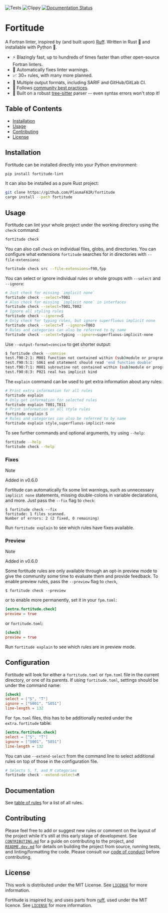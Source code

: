 ![Tests](https://github.com/PlasmaFAIR/fortitude/actions/workflows/test.yml/badge.svg)
![Clippy](https://github.com/PlasmaFAIR/fortitude/actions/workflows/clippy.yml/badge.svg)
[![Documentation Status](https://readthedocs.org/projects/fortitude/badge/?version=latest)](https://fortitude.readthedocs.io/en/latest/?badge=latest)

# Fortitude

A Fortran linter, inspired by (and built upon) [Ruff](https://github.com/astral-sh/ruff).
Written in Rust :crab: and installable with Python :snake:.

- :zap: Blazingly fast, up to hundreds of times faster than other open-source Fortran
  linters.
- :wrench: Automatically fixes linter warnings.
- :chart_with_upwards_trend: 30+ rules, with many more planned.
- :page_with_curl: Multiple output formats, including SARIF and GitHub/GitLab CI.
- :handshake: Follows [community best
  practices](https://fortran-lang.org/en/learn/best_practices/).
- :muscle: Built on a robust [tree-sitter](https://tree-sitter.github.io/tree-sitter/)
  parser -- even syntax errors won't stop it!

## Table of Contents

- [Installation](#installation)
- [Usage](#usage)
- [Contributing](#contributing)
- [License](#license)

## Installation

Fortitude can be installed directly into your Python environment:

```bash
pip install fortitude-lint
```

It can also be installed as a pure Rust project:

```bash
git clone https://github.com/PlasmaFAIR/fortitude
cargo install --path fortitude
```

## Usage

Fortitude can lint your whole project under the working directory
using the `check` command:

```bash
fortitude check
```

You can also call `check` on individual files, globs, and
directories. You can configure what extensions `fortitude` searches
for in directories with `--file-extensions`:

```bash
fortitude check src --file-extensions=f90,fpp
```

You can select or ignore individual rules or whole groups with
`--select` and `--ignore`:

```bash
# Just check for missing `implicit none`
fortitude check --select=T001
# Also check for missing `implicit none` in interfaces
fortitude check --select=T001,T002
# Ignore all styling rules
fortitude check --ignore=S
# Only check for typing rules, but ignore superfluous implicit none
fortitude check --select=T --ignore=T003
# Rules and categories can also be referred to by name
fortitude check --select=typing --ignore=superfluous-implicit-none
```

Use `--output-format=concise` to get shorter output:

```bash
$ fortitude check --concise
test.f90:2:1: M001 function not contained within (sub)module or program
test.f90:5:1: S061 end statement should read 'end function double'
test.f90:7:1: M001 subroutine not contained within (sub)module or program
test.f90:8:3: P021 real has implicit kind
```

The `explain` command can be used to get extra information about any rules:

```bash
# Print extra information for all rules
fortitude explain
# Only get information for selected rules
fortitude explain T001,T011
# Print information on all style rules
fortitude explain S
# Rules and categories can also be referred to by name
fortitude explain style,superfluous-implicit-none
```

To see further commands and optional arguments, try using `--help`:

```bash
fortitude --help
fortitude check --help
```

### Fixes

> [!NOTE]
> Added in v0.6.0

Fortitude can automatically fix some lint warnings, such as
unnecessary `implicit none` statements, missing double-colons in
variable declarations, and more. Just pass the `--fix` flag to
`check`:

```console
$ fortitude check --fix
fortitude: 1 files scanned.
Number of errors: 2 (2 fixed, 0 remaining)
```

Run `fortitude explain` to see which rules have fixes available.

### Preview

> [!NOTE]
> Added in v0.6.0

Some fortitude rules are only available through an opt-in preview
mode to give the community some time to evaluate them and provide
feedback. To enable preview rules, pass the `--preview` flag to
`check`,

```console
$ fortitude check --preview
```

or to enable more permanently, set it in your `fpm.toml`:

```toml
[extra.fortitude.check]
preview = true
```

or `fortitude.toml`:

```toml
[check]
preview = true
```

Run `fortitude explain` to see which rules are in preview mode.

## Configuration

Fortitude will look for either a `fortitude.toml` or `fpm.toml` file in the
current directory, or one of its parents. If using `fortitude.toml`, settings
should be under the command name:

```toml
[check]
select = ["S", "T"]
ignore = ["S001", "S051"]
line-length = 132
```

For `fpm.toml` files, this has to be additionally nested under the
`extra.fortitude` table:

```toml
[extra.fortitude.check]
select = ["S", "T"]
ignore = ["S001", "S051"]
line-length = 132
```

You can use `--extend-select` from the command line to select additional
rules on top of those in the configuration file.

```bash
# Selects S, T, and M categories
fortitude check --extend-select=M
```

## Documentation

See [table of rules](https://fortitude.readthedocs.io/en/rules/) for a list of all rules.

## Contributing

Please feel free to add or suggest new rules or comment on the layout of the project
while it's still at this early stage of development. See
[`CONTRIBUTING.md`](CONTRIBUTING.md) for a guide on contributing to the project, and
[`README.dev.md`](README.dev.md) for details on building the project from source,
running tests, and linting/formatting the code. Please consult our [code of
conduct](CODE_OF_CONDUCT.md) before contributing.

## License

This work is distributed under the MIT License. See [`LICENSE`](LICENSE) for more
information.

Fortitude is inspired by, and uses parts from
[ruff](https://github.com/astral-sh/ruff), used under the MIT licence. See
[`LICENSE`](LICENSE) for more information.
